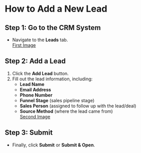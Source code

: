 # How to Add a New Lead  

## Step 1: Go to the CRM System  
- Navigate to the **Leads** tab.  
[First Image](./Untitled-1.webp)
## Step 2: Add a Lead  
1. Click the **Add Lead** button.  
2. Fill out the lead information, including:  
   - **Lead Name**  
   - **Email Address**  
   - **Phone Number**  
   - **Funnel Stage** (sales pipeline stage)  
   - **Sales Person** (assigned to follow up with the lead/deal)  
   - **Source Method** (where the lead came from)  
[Second Image](./2.webp)
## Step 3: Submit  
- Finally, click **Submit** or **Submit & Open**.  

